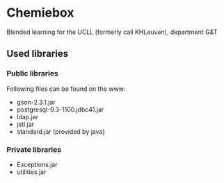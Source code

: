 # Chemiebox
Blended learning for the UCLL (formerly call KHLeuven), department G&amp;T

## Used libraries
### Public libraries
Following files can be found on the www:

* gson-2.3.1.jar
* postgresql-9.3-1100.jdbc41.jar
* ldap.jar
* jstl.jar
* standard.jar (provided by java)

### Private libraries
* Exceptions.jar
* utilities.jar

